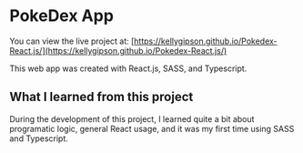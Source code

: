 # PokeDex App

You can view the live project at: [https://kellygipson.github.io/Pokedex-React.js/](https://kellygipson.github.io/Pokedex-React.js/)

This web app was created with React.js, SASS, and Typescript.

## What I learned from this project

During the development of this project, I learned quite a bit about programatic logic, general React usage, and it was my first time using SASS and Typescript. 